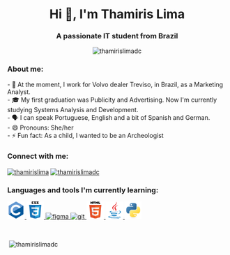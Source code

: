 <h1 align="center">Hi 👋, I'm Thamiris Lima</h1>
<h3 align="center">A passionate IT student from Brazil</h3>
<p align="center"> <img src="https://komarev.com/ghpvc/?username=thamirislimadc&label=Profile%20views&color=0e75b6&style=flat" alt="thamirislimadc" /> </p>

<h3 align="left">About me:</h3>
- 🔭 At the moment, I work for Volvo dealer Treviso, in Brazil, as a Marketing Analyst. <br>
- 🎓 My first graduation was Publicity and Advertising. Now I'm currently studying Systems Analysis and Development. <br>
- 🗣️ I can speak Portuguese, English and a bit of Spanish and German. <br>
- 😄 Pronouns: She/her <br>
- ⚡ Fun fact: As a child, I wanted to be an Archeologist

<h3 align="left">Connect with me:</h3>
<p align="left">
<a href="https://linkedin.com/in/thamirislima" target="blank"><img align="center" src="https://raw.githubusercontent.com/rahuldkjain/github-profile-readme-generator/master/src/images/icons/Social/linked-in-alt.svg" alt="thamirislima" height="30" width="40" /></a>
<a href="https://instagram.com/thamirislimadc" target="blank"><img align="center" src="https://raw.githubusercontent.com/rahuldkjain/github-profile-readme-generator/master/src/images/icons/Social/instagram.svg" alt="thamirislimadc" height="30" width="40" /></a>
</p>

<h3 align="left">Languages and tools I'm currently learning:</h3>
<p align="left"> <a href="https://www.cprogramming.com/" target="_blank" rel="noreferrer"> <img src="https://raw.githubusercontent.com/devicons/devicon/master/icons/c/c-original.svg" alt="c" width="40" height="40"/> </a> <a href="https://www.w3schools.com/css/" target="_blank" rel="noreferrer"> <img src="https://raw.githubusercontent.com/devicons/devicon/master/icons/css3/css3-original-wordmark.svg" alt="css3" width="40" height="40"/> </a> <a href="https://www.figma.com/" target="_blank" rel="noreferrer"> <img src="https://www.vectorlogo.zone/logos/figma/figma-icon.svg" alt="figma" width="40" height="40"/> </a> <a href="https://git-scm.com/" target="_blank" rel="noreferrer"> <img src="https://www.vectorlogo.zone/logos/git-scm/git-scm-icon.svg" alt="git" width="40" height="40"/> </a> <a href="https://www.w3.org/html/" target="_blank" rel="noreferrer"> <img src="https://raw.githubusercontent.com/devicons/devicon/master/icons/html5/html5-original-wordmark.svg" alt="html5" width="40" height="40"/> </a> <a href="https://www.java.com" target="_blank" rel="noreferrer"> <img src="https://raw.githubusercontent.com/devicons/devicon/master/icons/java/java-original.svg" alt="java" width="40" height="40"/> </a> <a href="https://www.python.org" target="_blank" rel="noreferrer"> <img src="https://raw.githubusercontent.com/devicons/devicon/master/icons/python/python-original.svg" alt="python" width="40" height="40"/> </a> </p>

<br>
<p>&nbsp;<img align="center" src="https://github-readme-stats.vercel.app/api?username=thamirislimadc&show_icons=true&locale=en" alt="thamirislimadc" /></p>
